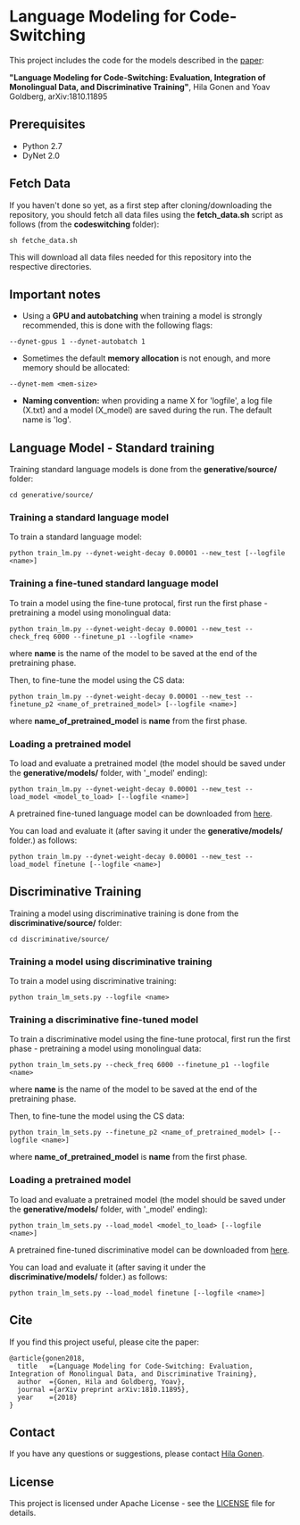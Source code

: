 # Language Modeling for Code-Switching

This project includes the code for the models described in the [paper](https://arxiv.org/pdf/1810.11895.pdf): 

**"Language Modeling for Code-Switching: Evaluation, Integration of Monolingual Data, and Discriminative Training"**, Hila Gonen and Yoav Goldberg, arXiv:1810.11895

## Prerequisites

* Python 2.7
* DyNet 2.0

## Fetch Data

If you haven't done so yet, as a first step after cloning/downloading the repository, you should fetch all data files using the **fetch_data.sh** script as follows (from the **codeswitching** folder):
```
sh fetche_data.sh
```
This will download all data files needed for this repository into the respective directories.

## Important notes

* Using a **GPU and autobatching** when training a model is strongly recommended, this is done with the following flags:
```
--dynet-gpus 1 --dynet-autobatch 1
```
* Sometimes the default **memory allocation** is not enough, and more memory should be allocated:
```
--dynet-mem <mem-size> 
```
* **Naming convention:** when providing a name X for 'logfile', a log file (X.txt) and a model (X_model) are saved during the run. The default name is 'log'.

## Language Model - Standard training

Training standard language models is done from the **generative/source/** folder:


```
cd generative/source/
```



### Training a standard language model

To train a standard language model:
```
python train_lm.py --dynet-weight-decay 0.00001 --new_test [--logfile <name>] 
```


### Training a fine-tuned standard language model

To train a model using the fine-tune protocal, first run the first phase - pretraining a model using monolingual data:
```
python train_lm.py --dynet-weight-decay 0.00001 --new_test --check_freq 6000 --finetune_p1 --logfile <name>
```
where **name** is the name of the model to be saved at the end of the pretraining phase.

Then, to fine-tune the model using the CS data:
```
python train_lm.py --dynet-weight-decay 0.00001 --new_test --finetune_p2 <name_of_pretrained_model> [--logfile <name>]
```
where **name_of_pretrained_model** is **name** from the first phase.

### Loading a pretrained model

To load and evaluate a pretrained model (the model should be saved under the **generative/models/** folder, with '_model' ending):
```
python train_lm.py --dynet-weight-decay 0.00001 --new_test --load_model <model_to_load> [--logfile <name>]

```

A pretrained fine-tuned language model can be downloaded from [here](http://u.cs.biu.ac.il/~gonenhi/models/lm_cs/generative/finetune_model). 

You can load and evaluate it (after saving it under the **generative/models/** folder.) as follows:
```
python train_lm.py --dynet-weight-decay 0.00001 --new_test --load_model finetune [--logfile <name>]
```

## Discriminative Training

Training a model using discriminative training is done from the **discriminative/source/** folder:


```
cd discriminative/source/
```



### Training a model using discriminative training

To train a model using discriminative training:
```
python train_lm_sets.py --logfile <name>
```


### Training a discriminative fine-tuned model

To train a discriminative model using the fine-tune protocal, first run the first phase - pretraining a model using monolingual data:
```
python train_lm_sets.py --check_freq 6000 --finetune_p1 --logfile <name>
```
where **name** is the name of the model to be saved at the end of the pretraining phase.

Then, to fine-tune the model using the CS data:
```
python train_lm_sets.py --finetune_p2 <name_of_pretrained_model> [--logfile <name>]
```
where **name_of_pretrained_model** is **name** from the first phase.


### Loading a pretrained model

To load and evaluate a pretrained model (the model should be saved under the **generative/models/** folder, with '_model' ending):
```
python train_lm_sets.py --load_model <model_to_load> [--logfile <name>]

```

A pretrained fine-tuned discriminative model can be downloaded from [here](http://u.cs.biu.ac.il/~gonenhi/models/lm_cs/discriminative/finetune_model). 

You can load and evaluate it (after saving it under the **discriminative/models/** folder.) as follows:
```
python train_lm_sets.py --load_model finetune [--logfile <name>]
```

## Cite

If you find this project useful, please cite the paper:
```
@article{gonen2018,
  title   ={Language Modeling for Code-Switching: Evaluation, Integration of Monolingual Data, and Discriminative Training},
  author  ={Gonen, Hila and Goldberg, Yoav},
  journal ={arXiv preprint arXiv:1810.11895},
  year    ={2018}
}
```

## Contact

If you have any questions or suggestions, please contact [Hila Gonen](mailto:hilagnn@gmail.com).

## License

This project is licensed under Apache License - see the [LICENSE](../LICENSE) file for details.


